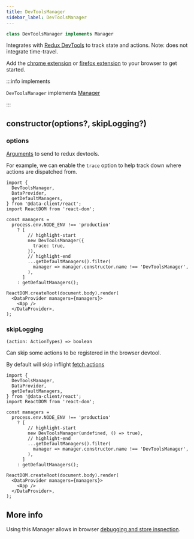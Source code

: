 ```yaml
---
title: DevToolsManager
sidebar_label: DevToolsManager
---
```


```typescript
class DevToolsManager implements Manager
```

Integrates with [Redux DevTools](https://github.com/reduxjs/redux-devtools) to track
state and actions. Note: does not integrate time-travel.

Add the [chrome extension](https://chrome.google.com/webstore/detail/redux-devtools/lmhkpmbekcpmknklioeibfkpmmfibljd?hl=en)
or [firefox extension](https://addons.mozilla.org/en-US/firefox/addon/reduxdevtools/) to your
browser to get started.

:::info implements

`DevToolsManager` implements [Manager](./Manager.md)

:::

## constructor(options?, skipLogging?)

### options

[Arguments](https://github.com/reduxjs/redux-devtools/blob/main/extension/docs/API/Arguments.md)
to send to redux devtools.

For example, we can enable the `trace` option to help track down where actions are dispatched from.

```tsx title="index.tsx"
import {
  DevToolsManager,
  DataProvider,
  getDefaultManagers,
} from '@data-client/react';
import ReactDOM from 'react-dom';

const managers =
  process.env.NODE_ENV !== 'production'
    ? [
        // highlight-start
        new DevToolsManager({
          trace: true,
        }),
        // highlight-end
        ...getDefaultManagers().filter(
          manager => manager.constructor.name !== 'DevToolsManager',
        ),
      ]
    : getDefaultManagers();

ReactDOM.createRoot(document.body).render(
  <DataProvider managers={managers}>
    <App />
  </DataProvider>,
);
```

### skipLogging

`(action: ActionTypes) => boolean`

Can skip some actions to be registered in the browser devtool.

By default will skip inflight [fetch actions](./Controller.md#fetch)

```tsx title="index.tsx"
import {
  DevToolsManager,
  DataProvider,
  getDefaultManagers,
} from '@data-client/react';
import ReactDOM from 'react-dom';

const managers =
  process.env.NODE_ENV !== 'production'
    ? [
        // highlight-start
        new DevToolsManager(undefined, () => true),
        // highlight-end
        ...getDefaultManagers().filter(
          manager => manager.constructor.name !== 'DevToolsManager',
        ),
      ]
    : getDefaultManagers();

ReactDOM.createRoot(document.body).render(
  <DataProvider managers={managers}>
    <App />
  </DataProvider>,
);
```

## More info

Using this Manager allows in browser [debugging and store inspection](../getting-started/debugging.md).
